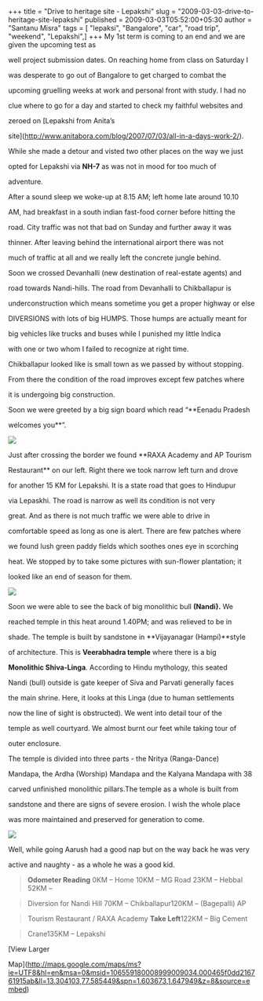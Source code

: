 +++
title = "Drive to heritage site - Lepakshi"
slug = "2009-03-03-drive-to-heritage-site-lepakshi"
published = 2009-03-03T05:52:00+05:30
author = "Santanu Misra"
tags = [ "lepaksi", "Bangalore", "car", "road trip", "weekend", "Lepakshi",]
+++
My 1st term is coming to an end and we are given the upcoming test as
well project submission dates. On reaching home from class on Saturday I
was desperate to go out of Bangalore to get charged to combat the
upcoming gruelling weeks at work and personal front with study. I had no
clue where to go for a day and started to check my faithful websites and
zeroed on [Lepakshi from Anita’s
site](http://www.anitabora.com/blog/2007/07/03/all-in-a-days-work-2/).
While she made a detour and visted two other places on the way we just
opted for Lepakshi via **NH-7** as was not in mood for too much of
adventure.

  

After a sound sleep we woke-up at 8.15 AM; left home late around 10.10
AM, had breakfast in a south indian fast-food corner before hitting the
road. City traffic was not that bad on Sunday and further away it was
thinner. After leaving behind the international airport there was not
much of traffic at all and we really left the concrete jungle behind.

  

Soon we crossed Devanhalli (new destination of real-estate agents) and
road towards Nandi-hills. The road from Devanhalli to Chikballapur is
underconstruction which means sometime you get a proper highway or else
DIVERSIONS with lots of big HUMPS. Those humps are actually meant for
big vehicles like trucks and buses while I punished my little Indica
with one or two whom I failed to recognize at right time.

  

Chikballapur looked like is small town as we passed by without stopping.
From there the condition of the road improves except few patches where
it is undergoing big construction.

  

Soon we were greeted by a big sign board which read “**Eenadu Pradesh
welcomes you**”.

  
  

[![](../images/thumbnails/2009-03-03-drive-to-heritage-site-lepakshi-sunflower_AS.jpg)](../images/2009-03-03-drive-to-heritage-site-lepakshi-sunflower_AS.jpg)

Just after crossing the border we found **RAXA Academy and AP Tourism
Restaurant** on our left. Right there we took narrow left turn and drove
for another 15 KM for Lepakshi. It is a state road that goes to Hindupur
via Lepaskhi. The road is narrow as well its condition is not very
great. And as there is not much traffic we were able to drive in
comfortable speed as long as one is alert. There are few patches where
we found lush green paddy fields which soothes ones eye in scorching
heat. We stopped by to take some pictures with sun-flower plantation; it
looked like an end of season for them.

  
  

[![](../images/thumbnails/2009-03-03-drive-to-heritage-site-lepakshi-shiva_linga.jpg)](../images/2009-03-03-drive-to-heritage-site-lepakshi-shiva_linga.jpg)

Soon we were able to see the back of big monolithic bull **(Nandi).** We
reached temple in this heat around 1.40PM; and was relieved to be in
shade. The temple is built by sandstone in **Vijayanagar (Hampi)**style
of architecture. This is **Veerabhadra temple** where there is a big
**Monolithic Shiva-Linga**. According to Hindu mythology, this seated
Nandi (bull) outside is gate keeper of Siva and Parvati generally faces
the main shrine. Here, it looks at this Linga (due to human settlements
now the line of sight is obstructed). We went into detail tour of the
temple as well courtyard. We almost burnt our feet while taking tour of
outer enclosure.

  

The temple is divided into three parts - the Nritya (Ranga-Dance)
Mandapa, the Ardha (Worship) Mandapa and the Kalyana Mandapa with 38
carved unfinished monolithic pillars.The temple as a whole is built from
sandstone and there are signs of severe erosion. I wish the whole place
was more maintained and preserved for generation to come.

  
  

[![](../images/thumbnails/2009-03-03-drive-to-heritage-site-lepakshi-lepakshi.jpg)](../images/2009-03-03-drive-to-heritage-site-lepakshi-lepakshi.jpg)

Well, while going Aarush had a good nap but on the way back he was very
active and naughty - as a whole he was a good kid.

  
  

>   
>
> **Odometer Reading** 0KM – Home 10KM – MG Road 23KM – Hebbal 52KM –
> Diversion for Nandi Hill 70KM – Chikballapur120KM – (Bagepalli) AP
> Tourism Restaurant / RAXA Academy **Take Left**122KM – Big Cement
> Crane135KM – Lepakshi
>
>   

  

  
<span class="small">[View Larger
Map](http://maps.google.com/maps/ms?ie=UTF8&hl=en&msa=0&msid=106559180008999009034.000465f0dd216761915ab&ll=13.304103,77.585449&spn=1.603673,1.647949&z=8&source=embed)</span>
